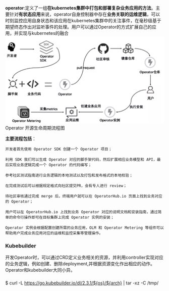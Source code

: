 **operator**:定义了一组**在kubernetes集群中打包和部署复杂业务应用的方法**。主要针对**有状态应用**来说，operator自身控制器中存在**业务关联的运维逻辑**，可以时刻监控应用自身状态和该应用在kubernetes集群中的关注事件，在毫秒级基于期望终态作出对监听事件的处理。用户可以通过Operator的方式扩展自己的应用，并实现与kubernetes的融合
![img.png](img/img.png)
Operator 开源生命周期流程图

**主要流程包括**：

    开发者首先使用 Operator SDK 创建一个 Operator 项目；

    利用 SDK 我们可以生成 Operator 对应的脚手架代码，然后扩展相应业务模型和 API，最后实现业务逻辑完成一个 Operator 的代码编写；

    参考社区测试指南进行业务逻辑的本地测试以及打包和发布格式的本地校验；

    在完成测试后可以根据规定格式向社区提交PR，会有专人进行 review；

    待社区审核通过完成 merge 后，终端用户就可以在 OperatorHub.io 页面上找到业务对应的 Operator；

    用户可以在 OperatorHub.io 上找到业务 Operator 对应的说明文档和安装指南，通过简单的命令行操作即可在目标集群上完成 Operator 实例的安装；

    Operator 实例会根据配置创建所需的业务应用，OLM 和 Operator Metering 等组件可以帮助用户完成业务应用对应的运维和监控采集等管理操作。

### Kubebuilder

开发Operator时，可以通过CRD定义业务相关的资源，并利用controller实现对应的业务逻辑，例如创建、删除deployment,并根据资源变化作出相应的动作。Operator和kubebuilder大同小异。

###
$ curl -L <https://go.kubebuilder.io/dl/2.3.1/${os}/${arch}> | tar -xz -C /tmp/